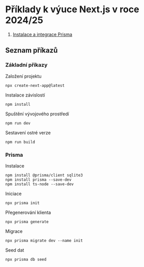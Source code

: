 # Příklady k výuce Next.js v roce 2024/25

1. [Instalace a integrace Prisma](./nxt03-prisma-install/)

## Seznam příkazů
### Základní příkazy

Založení projektu

    npx create-next-app@latest 

Instalace závislostí

    npm install

Spuštění vývojového prostředí

    npm run dev

Sestavení ostré verze

    npm run build

### Prisma

Instalace

    npm install @prisma/client sqlite3
    npm install prisma --save-dev
    npm install ts-node --save-dev

Iniciace

    npx prisma init

Přegenerování klienta

    npx prisma generate

Migrace

    npx prisma migrate dev --name init

Seed dat

    npx prisma db seed
